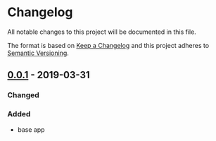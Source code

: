 # Changelog
All notable changes to this project will be documented in this file.

The format is based on [Keep a Changelog](http://keepachangelog.com/en/1.0.0/)
and this project adheres to [Semantic Versioning](http://semver.org/spec/v2.0.0.html).

## [0.0.1] - 2019-03-31

### Changed

### Added

- base app

[0.0.1]: https://github.com/siewert87/aaas-api/tag/v0.0.1